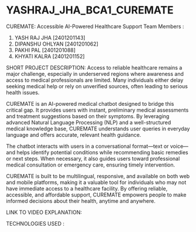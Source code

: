 # YASHRAJ_JHA_BCA1_CUREMATE
CUREMATE: Accessible AI-Powered Healthcare Support
Team Members :
1. YASH RAJ JHA [2401201143]
2. DIPANSHU OHLYAN [2401201062]
3. PAKHI PAL [2401201088]
4. KHYATI KALRA [2401201152]

SHORT PROJECT DESCRIPTION:
Access to reliable healthcare remains a major challenge, especially in underserved regions where awareness and access to medical professionals are limited. Many individuals either delay seeking medical help or rely on unverified sources, often leading to serious health issues.

CUREMATE is an AI-powered medical chatbot designed to bridge this critical gap. It provides users with instant, preliminary medical assessments and treatment suggestions based on their symptoms. By leveraging advanced Natural Language Processing (NLP) and a well-structured medical knowledge base, CUREMATE understands user queries in everyday language and offers accurate, relevant health guidance.

The chatbot interacts with users in a conversational format—text or voice—and helps identify potential conditions while recommending basic remedies or next steps. When necessary, it also guides users toward professional medical consultation or emergency care, ensuring timely intervention.

CUREMATE is built to be multilingual, responsive, and available on both web and mobile platforms, making it a valuable tool for individuals who may not have immediate access to a healthcare facility. By offering reliable, accessible, and affordable support, CUREMATE empowers people to make informed decisions about their health, anytime and anywhere.

LINK TO VIDEO EXPLANATION:



TECHNOLOGIES USED :
